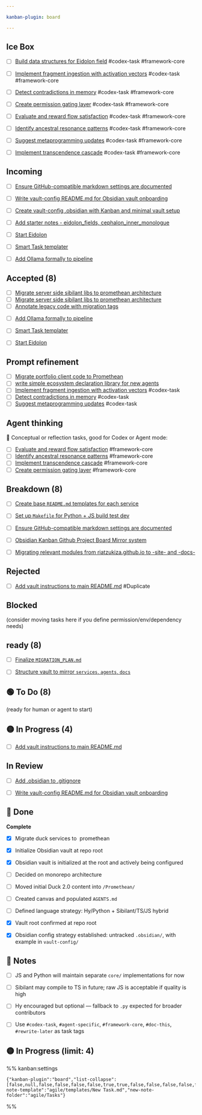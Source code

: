```yaml
---

kanban-plugin: board

---
```


## Ice Box

- [ ] [Build data structures for Eidolon field](../Tasks/Build%20data%20structures%20for%20Eidolon%20field.md) #codex-task #framework-core
- [ ] [Implement fragment ingestion with activation vectors](../Tasks/Implement%20fragment%20ingestion%20with%20activation%20vectors.md) #codex-task #framework-core
- [ ] [Detect contradictions in memory](../Tasks/Detect%20contradictions%20in%20memory.md) #codex-task #framework-core
- [ ] [Create permission gating layer](../Tasks/Create%20permission%20gating%20layer.md) #codex-task #framework-core
- [ ] [Evaluate and reward flow satisfaction](../Tasks/Evaluate%20and%20reward%20flow%20satisfaction.md) #codex-task #framework-core
- [ ] [Identify ancestral resonance patterns](../Tasks/Identify%20ancestral%20resonance%20patterns.md) #codex-task #framework-core
- [ ] [Suggest metaprogramming updates](../Tasks/Suggest%20metaprogramming%20updates.md) #codex-task #framework-core
- [ ] [Implement transcendence cascade](../Tasks/Implement%20transcendence%20cascade.md) #codex-task #framework-core


## Incoming

- [ ] [Ensure GitHub-compatible markdown settings are documented](../Tasks/Ensure%20GitHub-compatible%20markdown%20settings%20are%20documented.md)
- [ ] [Write vault-config README.md for Obsidian vault onboarding](../Tasks/Write%20vault-config%20README.md%20for%20Obsidian%20vault%20onboarding.md)
- [ ] [Create vault-config .obsidian with Kanban and minimal vault setup](../Tasks/Create%20vault-config%20.obsidian%20with%20Kanban%20and%20minimal%20vault%20setup.md)
- [ ] [Add starter notes - eidolon_fields, cephalon_inner_monologue](../Tasks/Add%20starter%20notes%20-%20eidolon_fields%2C%20cephalon_inner_monologue.md)
- [ ] [Start Eidolon](../Tasks/Start%20Eidolon.md)
- [ ] [Smart Task templater](../Tasks/Smart%20Task%20templater.md)
- [ ] [Add Ollama formally to pipeline](../Tasks/Add%20Ollama%20formally%20to%20pipeline.md)


## Accepted (8)

- [ ] [Migrate server side sibilant libs to promethean architecture](../Tasks/Migrate%20server%20side%20sibilant%20libs%20to%20promethean%20architecture.md)
- [ ] [Migrate server side sibilant libs to promethean architecture](../Tasks/Migrate%20server%20side%20sibilant%20libs%20to%20promethean%20architecture.md)
- [ ] [Annotate legacy code with migration tags](../Tasks/Annotate%20legacy%20code%20with%20migration%20tags.md)
* [ ] [Add Ollama formally to pipeline](../Tasks/Add%20Ollama%20formally%20to%20pipeline.md)
* [ ] [Smart Task templater](../Tasks/Smart%20Task%20templater.md)
* [ ] [Start Eidolon](../Tasks/Start%20Eidolon.md)


## Prompt refinement

* [ ] [Migrate portfolio client code to Promethean](../Tasks/Migrate%20portfolio%20client%20code%20to%20Promethean.md)
* [ ] [write simple ecosystem declaration library for new agents](../Tasks/write%20simple%20ecosystem%20declaration%20library%20for%20new%20agents.md)
* [ ] [Implement fragment ingestion with activation vectors](../Tasks/Implement%20fragment%20ingestion%20with%20activation%20vectors.md) #codex-task
* [ ] [Detect contradictions in memory](../Tasks/Detect%20contradictions%20in%20memory.md) #codex-task
* [ ] [Suggest metaprogramming updates](../Tasks/Suggest%20metaprogramming%20updates.md) #codex-task

## Agent thinking

🧠 Conceptual or reflection tasks, good for Codex or Agent mode:

* [ ] [Evaluate and reward flow satisfaction](../Tasks/Evaluate%20and%20reward%20flow%20satisfaction.md) #framework-core
* [ ] [Identify ancestral resonance patterns](../Tasks/Identify%20ancestral%20resonance%20patterns.md) #framework-core
* [ ] [Implement transcendence cascade](../Tasks/Implement%20transcendence%20cascade.md) #framework-core
* [ ] [Create permission gating layer](../Tasks/Create%20permission%20gating%20layer.md) #framework-core

## Breakdown (8)

- [ ] [Create base `README.md` templates for each service](../Tasks/Create%20base%20%60README.md%60%20templates%20for%20each%20service.md)
- [ ] [Set up `Makefile` for Python + JS build test dev](../Tasks/Set%20up%20%60Makefile%60%20for%20Python%20%2B%20JS%20build%20test%20dev.md)
- [ ] [Ensure GitHub-compatible markdown settings are documented](../Tasks/Ensure%20GitHub-compatible%20markdown%20settings%20are%20documented.md)
- [ ] [Obsidian Kanban Github Project Board Mirror system](../Tasks/Obsidian%20Kanban%20Github%20Project%20Board%20Mirror%20system.md)
- [ ] [Migrating relevant modules from riatzukiza.github.io to -site- and -docs-](../Tasks/Migrating%20relevant%20modules%20from%20riatzukiza.github.io%20to%20-site-%20and%20-docs-.md)


## Rejected

- [ ] [Add vault instructions to main README.md](../Tasks/Add%20vault%20instructions%20to%20main%20README.md.md) #Duplicate


## Blocked

(consider moving tasks here if you define permission/env/dependency needs)


## ready (8)

- [ ] [Finalize `MIGRATION_PLAN.md`](../Tasks/Finalize%20%60MIGRATION_PLAN.md%60.md)
- [ ] [Structure vault to mirror ` services `, ` agents `, ` docs `](Structure%20vault%20to%20mirror%20`%20services%20`,%20`%20agents%20`,%20`%20docs%20`.md)


## 🟢 To Do (8)


(ready for human or agent to start)

## 🟡 In Progress (4)

- [ ] [Add vault instructions to main README.md](../Tasks/Add%20vault%20instructions%20to%20main%20README.md.md)


## In Review

- [ ] [Add .obsidian to .gitignore](../Tasks/Add%20.obsidian%20to%20.gitignore.md)
- [ ] [Write vault-config README.md for Obsidian vault onboarding](../Tasks/Write%20vault-config%20README.md%20for%20Obsidian%20vault%20onboarding.md)


## 🔵 Done

**Complete**
- [x] Migrate duck services to  promethean
- [x] Initialize Obsidian vault at repo root
- [x] Obsidian vault is initialized at the root and actively being configured
- [ ] Decided on monorepo architecture
- [ ] Moved initial Duck 2.0 content into `/Promethean/`
- [ ] Created canvas and populated `AGENTS.md`
- [ ] Defined language strategy: Hy/Python + Sibilant/TS/JS hybrid
- [x] Vault root confirmed at repo root
- [x] Obsidian config strategy established: untracked `.obsidian/`, with example in `vault-config/`


## 🧠 Notes

- [ ] JS and Python will maintain separate `core/` implementations for now
- [ ] Sibilant may compile to TS in future; raw JS is acceptable if quality is high
- [ ] Hy encouraged but optional — fallback to `.py` expected for broader contributors
- [ ] Use `#codex-task`, `#agent-specific`, `#framework-core`, `#doc-this`, `#rewrite-later` as task tags


## 🟡 In Progress (limit: 4)





%% kanban:settings
```
{"kanban-plugin":"board","list-collapse":[false,null,false,false,false,false,true,true,false,false,false,false,false,true,true],"new-note-template":"agile/templates/New Task.md","new-note-folder":"agile/Tasks"}
```
%%